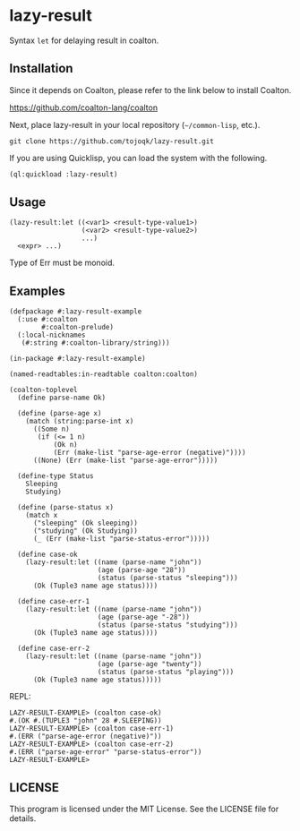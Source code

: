 # lazy-result

Syntax `let` for delaying result in coalton.

## Installation

Since it depends on Coalton, please refer to the link below to install Coalton.

https://github.com/coalton-lang/coalton

Next, place lazy-result in your local repository (`~/common-lisp`, etc.).

```shell:~/common-lisp
git clone https://github.com/tojoqk/lazy-result.git
```

If you are using Quicklisp, you can load the system with the following.

```lisp
(ql:quickload :lazy-result)
```

## Usage

```
(lazy-result:let ((<var1> <result-type-value1>)
                  (<var2> <result-type-value2>)
                  ...)
  <expr> ...)
```

Type of Err must be monoid.

## Examples

```
(defpackage #:lazy-result-example
  (:use #:coalton
        #:coalton-prelude)
  (:local-nicknames
   (#:string #:coalton-library/string)))

(in-package #:lazy-result-example)

(named-readtables:in-readtable coalton:coalton)

(coalton-toplevel
  (define parse-name Ok)

  (define (parse-age x)
    (match (string:parse-int x)
      ((Some n)
       (if (<= 1 n)
           (Ok n)
           (Err (make-list "parse-age-error (negative)"))))
      ((None) (Err (make-list "parse-age-error")))))

  (define-type Status
    Sleeping
    Studying)

  (define (parse-status x)
    (match x
      ("sleeping" (Ok sleeping))
      ("studying" (Ok Studying))
      (_ (Err (make-list "parse-status-error")))))

  (define case-ok
    (lazy-result:let ((name (parse-name "john"))
                      (age (parse-age "28"))
                      (status (parse-status "sleeping")))
      (Ok (Tuple3 name age status))))

  (define case-err-1
    (lazy-result:let ((name (parse-name "john"))
                      (age (parse-age "-28"))
                      (status (parse-status "studying")))
      (Ok (Tuple3 name age status))))

  (define case-err-2
    (lazy-result:let ((name (parse-name "john"))
                      (age (parse-age "twenty"))
                      (status (parse-status "playing")))
      (Ok (Tuple3 name age status)))))
```

REPL:

```
LAZY-RESULT-EXAMPLE> (coalton case-ok)
#.(OK #.(TUPLE3 "john" 28 #.SLEEPING))
LAZY-RESULT-EXAMPLE> (coalton case-err-1)
#.(ERR ("parse-age-error (negative)"))
LAZY-RESULT-EXAMPLE> (coalton case-err-2)
#.(ERR ("parse-age-error" "parse-status-error"))
LAZY-RESULT-EXAMPLE>
```

## LICENSE

This program is licensed under the MIT License. See the LICENSE file for details.
